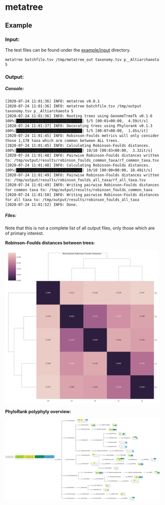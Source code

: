 

# metatree

## Example

### Input:
The test files can be found under the [example/input](https://github.com/aaronmussig/metatree/example/input) directory.

```shell script
metatree batchfile.tsv /tmp/metatree_out taxonomy.tsv p__Altiarchaeota 5
```

### Output:

##### Console:
```
[2020-07-24 11:01:36] INFO: metatree v0.0.1
[2020-07-24 11:01:36] INFO: metatree batchfile.tsv /tmp/output taxonomy.tsv p__Altiarchaeota 5
[2020-07-24 11:01:36] INFO: Rooting trees using GenomeTreeTk v0.1.6
100%|██████████████████████████████| 5/5 [00:01<00:00,  4.59it/s]
[2020-07-24 11:01:37] INFO: Decorating trees using Phylorank v0.1.3
100%|██████████████████████████████| 5/5 [00:07<00:00,  1.45s/it]
[2020-07-24 11:01:45] INFO: Robinson-Foulds metrics will only consider those 1,178 taxa which are common between ALL trees.
[2020-07-24 11:01:45] INFO: Calculating Robinson-Foulds distances.
100%|██████████████████████████████| 10/10 [00:03<00:00,  3.32it/s]
[2020-07-24 11:01:48] INFO: Pairwise Robinson-Foulds distances written to: /tmp/output/results/robinson_foulds_common_taxa/rf_common_taxa.tsv
[2020-07-24 11:01:48] INFO: Calculating Robinson-Foulds distances.
100%|██████████████████████████████| 10/10 [00:00<00:00, 10.49it/s]
[2020-07-24 11:01:49] INFO: Pairwise Robinson-Foulds distances written to: /tmp/output/results/robinson_foulds_all_taxa/rf_all_taxa.tsv
[2020-07-24 11:01:49] INFO: Writing pairwise Robinson-Foulds distances for common taxa to: /tmp/output/results/robinson_foulds_common_taxa
[2020-07-24 11:01:50] INFO: Writing pairwise Robinson-Foulds distances for all taxa to: /tmp/output/results/robinson_foulds_all_taxa
[2020-07-24 11:01:52] INFO: Done.
```

##### Files:
Note that this is not a complete list of all output files, only those which are
of primary interest.

**Robinson-Foulds distances between trees:**

<img src="https://github.com/aaronmussig/metatree/raw/master/example/output/rf_normed_heatmap.svg" alt="Normalised RF heatmap" width="500" height="500">

**PhyloRank polyphyly overview:**

![PhyloRank polyphyly overview](https://github.com/aaronmussig/metatree/raw/master/example/output/tree_comparison_legend.svg "PhyloRank polyphyly overview")
